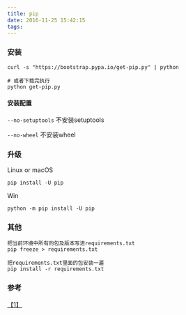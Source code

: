 ```yaml
---
title: pip
date: 2016-11-25 15:42:15
tags: 
---
```

### 安装
```
curl -s "https://bootstrap.pypa.io/get-pip.py" | python

# 或者下载完执行
python get-pip.py
```

#### 安装配置

`--no-setuptools` 不安装setuptools

`--no-wheel` 不安装wheel

### 升级
Linux or macOS
```
pip install -U pip
```
Win
```
python -m pip install -U pip
```

### 其他
```
把当前环境中所有的包及版本写进requirements.txt
pip freeze > requirements.txt
```

```
把requirements.txt里面的包安装一遍
pip install -r requirements.txt
```

### 参考
[【1】](https://pip.pypa.io/en/stable/installing/)
